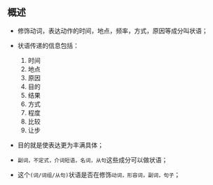 ## 概述

* 修饰动词，表达动作的时间，地点，频率，方式，原因等成分叫状语；

* 状语传递的信息包括：
  1. 时间
  2. 地点
  3. 原因
  4. 目的
  5. 结果
  6. 方式
  7. 程度
  8. 比较
  9. 让步

* 目的就是使表达更为丰满具体；

* `副词，不定式，介词短语，名词，从句`这些成分可以做状语；

* 这个`(词/词组/从句)`状语是否在修饰`动词，形容词，副词，句子`；


